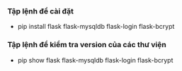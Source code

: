 ### Tập lệnh để cài đặt
 - pip install flask flask-mysqldb flask-login flask-bcrypt

### Tập lệnh để kiểm tra version của các thư viện
 - pip show flask flask-mysqldb flask-login flask-bcrypt

